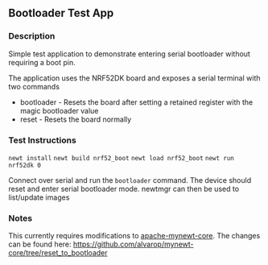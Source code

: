 ## Bootloader Test App

### Description
Simple test application to demonstrate entering serial bootloader without
requiring a boot pin.

The application uses the NRF52DK board and exposes a serial terminal with two
commands
* bootloader - Resets the board after setting a retained register with the magic bootloader value
* reset - Resets the board normally

### Test Instructions
`newt install`
`newt build nrf52_boot`
`newt load nrf52_boot`
`newt run nrf52dk 0`

Connect over serial and run the `bootloader` command. The device should reset
and enter serial bootloader mode. newtmgr can then be used to list/update images

### Notes
This currently requires modifications to [apache-mynewt-core](https://github.com/apache/mynewt-core).
The changes can be found here: https://github.com/alvarop/mynewt-core/tree/reset_to_bootloader
